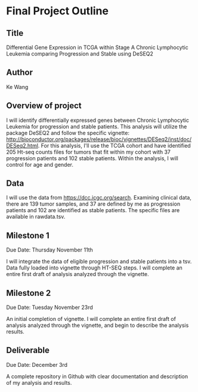 # Final Project Outline
## Title
Differential Gene Expression in TCGA within Stage A Chronic Lymphocytic Leukemia comparing Progression and Stable using DeSEQ2
## Author
Ke Wang
## Overview of project
I will identify differentially expressed genes between Chronic Lymphocytic Leukemia for progression and stable patients. 
This analysis will utilize the package DeSEQ2 and follow the specific vignette: http://bioconductor.org/packages/release/bioc/vignettes/DESeq2/inst/doc/DESeq2.html. For this analysis, I'll use the TCGA cohort and have identified 205 Ht-seq counts files for tumors that fit within my cohort with 37 progression patients and 102 stable patients. Within the analysis, I will control for age and gender.
## Data
I will use the data from https://dcc.icgc.org/search. Examining clinical data, there are 139 tumor samples, and 37 are defined by me as progression patients and 102 are identified as stable patients. The specific files are available in rawdata.tsv.
## Milestone 1
Due Date: Thursday November 11th

I will integrate the data of eligible progression and stable patients into a tsv. Data fully loaded into vignette through HT-SEQ steps. I will complete an entire first draft of analysis analyzed through the vignette.
## Milestone 2
Due Date: Tuesday November 23rd

An initial completion of vignette. I will complete an entire first draft of analysis analyzed through the vignette, and begin to describe the analysis results.

## Deliverable
Due Date: December 3rd

A complete repository in Github with clear documentation and description of my analysis and results.
